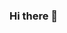 ### Hi there 👋

<!--
**Makinloot/Makinloot** is a ✨ _special_ ✨ repository because its `README.md` (this file) appears on your GitHub profile.

Here are some ideas to get you started:

- 🔭 I’m currently working on ...
- 🌱 I’m currently learning ...
- 👯 I’m looking to collaborate on ...
- 🤔 I’m looking for help with ...
- 💬 Ask me about ...
- 📫 How to reach me: 
  Gmail: itorn9777@gmail.com
- 😄 Pronouns: ...
- ⚡ Fun fact: ...
-->
